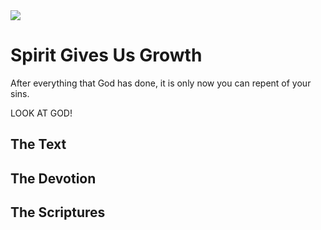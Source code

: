 <img class="intro-right" src="/images/book-ccss-3.jpg">

# Spirit Gives Us Growth

After everything that God has done, it is only now you can repent of your sins.

LOOK AT GOD!

## The Text

## The Devotion

## The Scriptures
